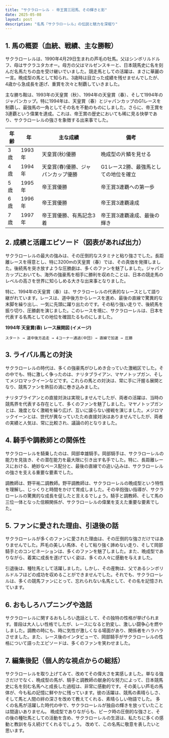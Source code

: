 ```yaml
---
title: "サクラローレル - 帝王賞三冠馬、その輝きと影"
date: 2025-05-08
layout: post
description: "名馬『サクラローレル』の伝説と魅力を深堀り"
---
```


## 1. 馬の概要（血統、戦績、主な勝鞍）

サクラローレルは、1990年4月29日生まれの芦毛の牡馬。父はシンボリルドルフ、母はサクラユタカオー。母方の父はマルゼンスキーと、日本競馬史に名を刻んだ名馬たちの血を受け継いでいました。競走馬としての活躍は、まさに華麗の一言。晩成型の馬として知られ、3歳時は目立った成績を残せませんでしたが、4歳から急成長を遂げ、重賞を次々と制覇していきました。

主な勝ち鞍は、1993年の天皇賞（秋）、1994年の天皇賞（春）、そして1994年のジャパンカップ。特に1994年は、天皇賞（春）とジャパンカップのG1レースを制覇し、最強馬の一角としてその名を不動のものにしました。さらに、帝王賞を3連覇という偉業を達成。これは、帝王賞の歴史においても稀に見る快挙であり、サクラローレルの強さを象徴する出来事でした。

| 年齢 | 年 | 主な成績 | 備考 |
|---|---|---|---|
| 3歳 | 1993年 | 天皇賞(秋)優勝 | 晩成型の片鱗を見せる |
| 4歳 | 1994年 | 天皇賞(春)優勝、ジャパンカップ優勝 | G1レース2勝、最強馬としての地位を確立 |
| 5歳 | 1995年 | 帝王賞優勝 | 帝王賞3連覇への第一歩 |
| 6歳 | 1996年 | 帝王賞優勝 | 帝王賞3連覇達成 |
| 7歳 | 1997年 | 帝王賞優勝、有馬記念3着 | 帝王賞3連覇達成、最後の輝き |


## 2. 成績と活躍エピソード（図表があれば出力）

サクラローレルの最大の強みは、その圧倒的なスタミナと粘り強さでした。長距離レースを得意とし、特に3200mの天皇賞（春）では、その真価を発揮しました。後続馬を突き放すような圧勝劇は、多くのファンを魅了しました。ジャパンカップにおいても、海外の強豪馬を相手に勝利を収めたことは、日本の競走馬のレベルの高さを世界に知らしめる大きな出来事となりました。

特に、1994年の天皇賞（春）は、サクラローレルの代表的なレースとして語り継がれています。レースは、道中後方からレースを進め、最後の直線で驚異的な末脚を繰り出し、一気に先頭に躍り出たのです。その粘り強い走りで、後続馬を振り切り、圧勝劇を演じました。このレースを境に、サクラローレルは、日本を代表する名馬としての地位を確固たるものにしました。


**1994年 天皇賞(春) レース展開図 (イメージ)**

```
スタート → 道中後方追走 → 4コーナー通過(中団) → 直線で加速 → 圧勝
```


## 3. ライバル馬との対決

サクラローレルの時代は、多くの強豪馬がひしめき合っていた激戦区でした。その中でも、特に激しく争ったのは、ナリタブライアン、マヤノトップガン、そしてメジロマックイーンなどです。これらの馬との対決は、常に手に汗握る展開となり、競馬ファンを熱狂の渦に巻き込みました。

ナリタブライアンとの直接対決は実現しませんでしたが、両者の活躍は、当時の競馬界を代表する存在として、多くのファンを魅了しました。マヤノトップガンとは、幾度となく激戦を繰り広げ、互いに譲らない接戦を演じました。メジロマックイーンとは、世代が異なっていたため直接対決はありませんでしたが、両者の実績と人気は、常に比較され、議論の的となりました。


## 4. 騎手や調教師との関係性

サクラローレルを騎乗したのは、岡部幸雄騎手。岡部騎手は、サクラローレルの能力を見抜き、その潜在能力を最大限に引き出す名手でした。特に、長距離レースにおける、絶妙なペース配分と、最後の直線での追い込みは、サクラローレルの強さを支える重要な要素でした。

調教師は、野平祐二調教師。野平調教師は、サクラローレルの晩成型という特性を理解し、じっくりと時間をかけて育成しました。その辛抱強い指導が、サクラローレルの驚異的な成長を促したと言えるでしょう。騎手と調教師、そして馬の三位一体となった信頼関係が、サクラローレルの偉業を支えた重要な要素でした。


## 5. ファンに愛された理由、引退後の話

サクラローレルが多くのファンに愛された理由は、その圧倒的な強さだけではありませんでした。芦毛の美しい馬体、そして粘り強く諦めない走り、そして岡部騎手とのコンビネーションは、多くのファンを魅了しました。また、晩成型でありながら、着実に成長を遂げていく姿は、多くの人々に感動を与えました。

引退後は、種牡馬として活躍しました。しかし、その産駒は、父であるシンボリルドルフほどの成功を収めることができませんでした。それでも、サクラローレルは、多くの競馬ファンにとって、忘れられない名馬として、その名を記憶されています。


## 6. おもしろハプニングや逸話

サクラローレルに関するおもしろい逸話として、その独特の性格が挙げられます。普段は大人しい性格でしたが、レースになると豹変し、激しい闘争心を燃やしました。調教の時にも、時に気性が激しくなる場面があり、関係者をハラハラさせました。また、レース後のインタビューで、岡部騎手がサクラローレルの性格について語ったエピソードは、多くのファンを笑わせました。


## 7. 編集後記（個人的な視点からの総括）

サクラローレルを取り上げてみて、改めてその偉大さを実感しました。単なる強さだけでなく、晩成型の馬が、騎手と調教師の献身的な努力によって、日本競馬史に名を刻む名馬へと成長した過程は、非常に感動的です。その美しい芦毛の馬体が、今も私の記憶に鮮やかに残っています。彼の活躍は、競馬の素晴らしさ、そして馬と人間の絆の深さを改めて教えてくれる、素晴らしい物語でした。  多くの名馬が活躍した時代の中で、サクラローレルが独自の輝きを放っていたことは間違いありません。  晩成型でありながらも、ピーク時の圧倒的な強さと、その後の種牡馬としての活動を含め、サクラローレルの生涯は、私たちに多くの感動と教訓を与え続けてくれるでしょう。  改めて、この名馬に敬意を表したいと思います。
